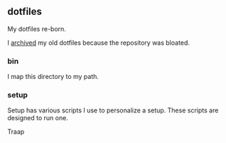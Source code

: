## dotfiles

My dotfiles re-born.

I [archived](https://github.com/Traap/dotfiles-archived) my old dotfiles because the repository was bloated.

### bin
I map this directory to my path.

### setup
Setup has various scripts I use to personalize a setup.  These scripts are designed to run one.

Traap

